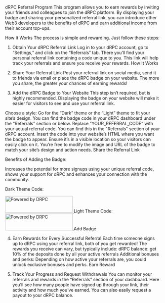 dRPC Referral Program
This program allows you to earn rewards by inviting your friends and colleagues to join the dRPC platform. By displaying your badge and sharing your personalized referral link, you can introduce other Web3 developers to the benefits of dRPC and earn additional income from their account top-ups.

How It Works
The process is simple and rewarding. Just follow these steps:

1. Obtain Your dRPC Referral Link
Log in to your dRPC account, go to “Settings,” and click on the “Referrals” tab.
There you’ll find your personal referral link containing a code unique to you.
This link will help track your referrals and ensure you receive your rewards.
How It Works

2. Share Your Referral Link
Post your referral link on social media, send it to friends via email or place the dRPC badge on your website. The more you share, the greater your chances of earning rewards!

3. Add the dRPC Badge to Your Website
This step isn’t required, but is highly recommended. Displaying the badge on your website will make it easier for visitors to see and use your referral link.

Choose a style: Go for the “Dark” theme or the “Light” theme to fit your site’s design.
You can find the badge code in your dRPC dashboard under the “Referrals” section or below.
Replace “YOUR_REFERRAL_CODE” with your actual referral code. You can find this in the "Referrals" section of your dRPC account.
Insert the code into your website’s HTML where you want the badge to appear. Ensure it’s in a visible location so your visitors can easily click on it.
You’re free to modify the image and URL of the badge to match your site’s design and action needs.
Share the Referral Link

Benefits of Adding the Badge:

Increases the potential for more signups using your unique referral code, shows your support for dRPC and enhances your connection with the community.

Dark Theme Code:

<a href="https://drpc.org?ref=YOUR_REFERRAL_CODE">
  <img
    style="width:218px;height:54px"
    src="https://drpc.org/images/external/powered-by-drpc-dark.svg"
    alt="Powered by DRPC"
  />
</a>
Light Theme Code:

<a href="https://drpc.org?ref=YOUR_REFERRAL_CODE">
  <img
    style="width:218px;height:54px"
    src="https://drpc.org/images/external/powered-by-drpc-light.svg"
    alt="Powered by DRPC"
  />
</a>
Add Badge

4. Earn Rewards for Every Successful Referral
Each time someone signs up to dRPC using your referral link, both of you get rewarded!
The rewards you receive can vary, but typically include:
dRPC balance: get 10% of the deposits done by all your active referrals
Additional bonuses and perks: Depending on how active your referrals are, you could unlock exclusive bonuses and perks.
Earn Reward

5. Track Your Progress and Request Withdrawals
You can monitor your referrals and rewards in the “Referrals” section of your dashboard. Here you’ll see how many people have signed up through your link, their activity and how much you’ve earned. You can also easily request a payout to your dRPC balance.